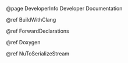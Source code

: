 @page DeveloperInfo Developer Documentation

@ref BuildWithClang

@ref ForwardDeclarations 

@ref Doxygen

@ref NuToSerializeStream

